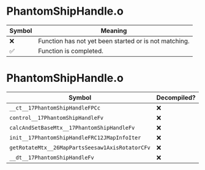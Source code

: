 # PhantomShipHandle.o
| Symbol | Meaning 
| ------------- | ------------- 
| :x: | Function has not yet been started or is not matching. 
| :white_check_mark: | Function is completed. 


# PhantomShipHandle.o
| Symbol | Decompiled? |
| ------------- | ------------- |
| `__ct__17PhantomShipHandleFPCc` | :x: |
| `control__17PhantomShipHandleFv` | :x: |
| `calcAndSetBaseMtx__17PhantomShipHandleFv` | :x: |
| `init__17PhantomShipHandleFRC12JMapInfoIter` | :x: |
| `getRotateMtx__26MapPartsSeesaw1AxisRotatorCFv` | :x: |
| `__dt__17PhantomShipHandleFv` | :x: |
